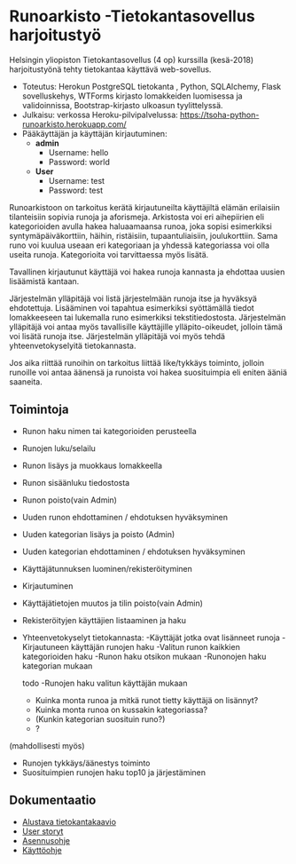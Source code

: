 # Runoarkisto -Tietokantasovellus harjoitustyö

 Helsingin yliopiston Tietokantasovellus (4 op) kurssilla (kesä-2018) harjoitustyönä tehty tietokantaa käyttävä web-sovellus. 
 - Toteutus: Herokun PostgreSQL tietokanta , Python, SQLAlchemy,  Flask sovelluskehys, WTForms kirjasto lomakkeiden luomisessa ja validoinnissa,  Bootstrap-kirjasto ulkoasun tyylittelyssä.
 - Julkaisu: verkossa Heroku-pilvipalvelussa: https://tsoha-python-runoarkisto.herokuapp.com/
 - Pääkäyttäjän ja käyttäjän kirjautuminen:
   - **admin**
       - Username: hello
       - Password: world
   - **User**
       - Username: test
       - Password: test     
 
Runoarkistoon on tarkoitus kerätä kirjautuneilta käyttäjiltä elämän erilaisiin tilanteisiin sopivia
runoja ja aforismeja. Arkistosta voi eri aihepiirien eli kategorioiden avulla hakea haluaamaansa runoa, joka sopisi esimerkiksi syntymäpäiväkorttiin, häihin, ristäisiin, tupaantuliaisiin, joulukorttiin. Sama runo voi kuulua useaan eri kategoriaan ja yhdessä kategoriassa voi olla useita runoja. Kategorioita voi tarvittaessa myös lisätä.

Tavallinen kirjautunut käyttäjä voi hakea runoja kannasta ja ehdottaa uusien lisäämistä kantaan.

Järjestelmän ylläpitäjä voi listä järjestelmään runoja itse ja hyväksyä ehdotettuja. Lisääminen voi tapahtua esimerkiksi syöttämällä tiedot lomakkeeseen tai lukemalla runo esimerkiksi tekstitiedostosta. Järjestelmän ylläpitäjä voi antaa myös tavallisille käyttäjille ylläpito-oikeudet, jolloin tämä voi lisätä runoja itse. Järjestelmän ylläpitäjä voi myös tehdä yhteenvetokyselyitä tietokannasta.

Jos aika riittää runoihin on tarkoitus liittää like/tykkäys toiminto, jolloin runoille voi antaa äänensä ja runoista voi hakea suosituimpia eli eniten ääniä saaneita.

## Toimintoja

- Runon haku nimen tai kategorioiden perusteella
- Runojen luku/selailu
- Runon lisäys ja muokkaus lomakkeella
- Runon sisäänluku tiedostosta
- Runon poisto(vain Admin)
- Uuden runon  ehdottaminen / ehdotuksen hyväksyminen
- Uuden kategorian lisäys ja poisto (Admin)
- Uuden kategorian ehdottaminen / ehdotuksen hyväksyminen
- Käyttäjätunnuksen luominen/rekisteröityminen
- Kirjautuminen
- Käyttäjätietojen muutos ja tilin poisto(vain Admin)
- Rekisteröityjen käyttäjien listaaminen ja haku

- Yhteenvetokyselyt tietokannasta:
    -Käyttäjät jotka ovat lisänneet runoja
    -Kirjautuneen käyttäjän runojen haku
    -Valitun runon kaikkien kategorioiden haku
    -Runon haku otsikon mukaan
    -Runonojen haku kategorian mukaan
    
    todo
    -Runojen haku valitun käyttäjän mukaan 
    - Kuinka monta runoa ja mitkä runot tietty käyttäjä on lisännyt?
    - Kuinka monta runoa on kussakin kategoriassa?
    * (Kunkin kategorian suosituin runo?)
    - ?


(mahdollisesti myös)
* Runojen tykkäys/äänestys toiminto
* Suosituimpien runojen haku top10 ja järjestäminen


## Dokumentaatio
- [Alustava tietokantakaavio](https://github.com/vsvala/Runoarkisto/blob/master/dokumentaatio/Runo_db_kaavio.png)
- [User storyt](https://github.com/vsvala/Runoarkisto/blob/master/dokumentaatio/userstory.md)
- [Asennusohje](https://github.com/vsvala/Runoarkisto/blob/master/dokumentaatio/asennusohje.md)
- [Käyttöohje](https://github.com/vsvala/Runoarkisto/blob/master/dokumentaatio/käyttöohje.md)
